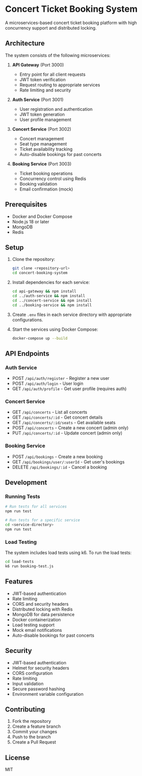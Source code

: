 # Concert Ticket Booking System

A microservices-based concert ticket booking platform with high concurrency support and distributed locking.

## Architecture

The system consists of the following microservices:

1. **API Gateway** (Port 3000)
   - Entry point for all client requests
   - JWT token verification
   - Request routing to appropriate services
   - Rate limiting and security

2. **Auth Service** (Port 3001)
   - User registration and authentication
   - JWT token generation
   - User profile management

3. **Concert Service** (Port 3002)
   - Concert management
   - Seat type management
   - Ticket availability tracking
   - Auto-disable bookings for past concerts

4. **Booking Service** (Port 3003)
   - Ticket booking operations
   - Concurrency control using Redis
   - Booking validation
   - Email confirmation (mock)

## Prerequisites

- Docker and Docker Compose
- Node.js 18 or later
- MongoDB
- Redis

## Setup

1. Clone the repository:
   ```bash
   git clone <repository-url>
   cd concert-booking-system
   ```

2. Install dependencies for each service:
   ```bash
   cd api-gateway && npm install
   cd ../auth-service && npm install
   cd ../concert-service && npm install
   cd ../booking-service && npm install
   ```

3. Create `.env` files in each service directory with appropriate configurations.

4. Start the services using Docker Compose:
   ```bash
   docker-compose up --build
   ```

## API Endpoints

### Auth Service
- POST `/api/auth/register` - Register a new user
- POST `/api/auth/login` - User login
- GET `/api/auth/profile` - Get user profile (requires auth)

### Concert Service
- GET `/api/concerts` - List all concerts
- GET `/api/concerts/:id` - Get concert details
- GET `/api/concerts/:id/seats` - Get available seats
- POST `/api/concerts` - Create a new concert (admin only)
- PUT `/api/concerts/:id` - Update concert (admin only)

### Booking Service
- POST `/api/bookings` - Create a new booking
- GET `/api/bookings/user/:userId` - Get user's bookings
- DELETE `/api/bookings/:id` - Cancel a booking

## Development

### Running Tests
```bash
# Run tests for all services
npm run test

# Run tests for a specific service
cd <service-directory>
npm run test
```

### Load Testing
The system includes load tests using k6. To run the load tests:
```bash
cd load-tests
k6 run booking-test.js
```

## Features

- JWT-based authentication
- Rate limiting
- CORS and security headers
- Distributed locking with Redis
- MongoDB for data persistence
- Docker containerization
- Load testing support
- Mock email notifications
- Auto-disable bookings for past concerts

## Security

- JWT-based authentication
- Helmet for security headers
- CORS configuration
- Rate limiting
- Input validation
- Secure password hashing
- Environment variable configuration

## Contributing

1. Fork the repository
2. Create a feature branch
3. Commit your changes
4. Push to the branch
5. Create a Pull Request

## License

MIT 